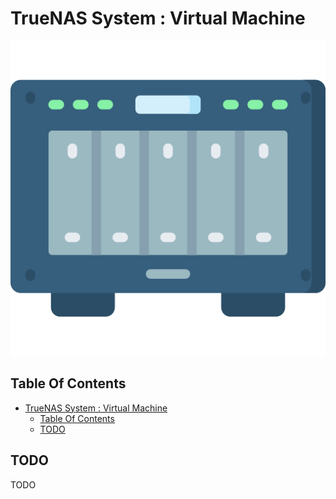 # TrueNAS System : Virtual Machine

![Icon](../icon.png)

## Table Of Contents

- [TrueNAS System : Virtual Machine](#truenas-system--virtual-machine)
  - [Table Of Contents](#table-of-contents)
  - [TODO](#todo)

## TODO

TODO
